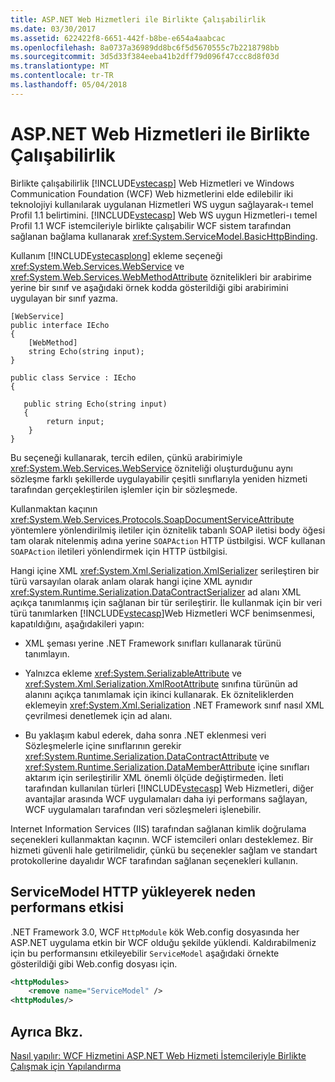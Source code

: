 ```yaml
---
title: ASP.NET Web Hizmetleri ile Birlikte Çalışabilirlik
ms.date: 03/30/2017
ms.assetid: 622422f8-6651-442f-b8be-e654a4aabcac
ms.openlocfilehash: 8a0737a36989dd8bc6f5d5670555c7b2218798bb
ms.sourcegitcommit: 3d5d33f384eeba41b2dff79d096f47ccc8d8f03d
ms.translationtype: MT
ms.contentlocale: tr-TR
ms.lasthandoff: 05/04/2018
---
```

# <a name="interoperability-with-aspnet-web-services"></a>ASP.NET Web Hizmetleri ile Birlikte Çalışabilirlik
Birlikte çalışabilirlik [!INCLUDE[vstecasp](../../../../includes/vstecasp-md.md)] Web Hizmetleri ve Windows Communication Foundation (WCF) Web hizmetlerini elde edilebilir iki teknolojiyi kullanılarak uygulanan Hizmetleri WS uygun sağlayarak-ı temel Profil 1.1 belirtimini. [!INCLUDE[vstecasp](../../../../includes/vstecasp-md.md)] Web WS uygun Hizmetleri-ı temel Profil 1.1 WCF istemcileriyle birlikte çalışabilir WCF sistem tarafından sağlanan bağlama kullanarak <xref:System.ServiceModel.BasicHttpBinding>.  
  
 Kullanım [!INCLUDE[vstecasplong](../../../../includes/vstecasplong-md.md)] ekleme seçeneği <xref:System.Web.Services.WebService> ve <xref:System.Web.Services.WebMethodAttribute> öznitelikleri bir arabirime yerine bir sınıf ve aşağıdaki örnek kodda gösterildiği gibi arabirimini uygulayan bir sınıf yazma.  
  
```  
[WebService]  
public interface IEcho  
{  
    [WebMethod]  
    string Echo(string input);  
}  
  
public class Service : IEcho  
{  
  
   public string Echo(string input)  
   {  
        return input;  
    }  
}  
```  
  
 Bu seçeneği kullanarak, tercih edilen, çünkü arabirimiyle <xref:System.Web.Services.WebService> özniteliği oluşturduğunu aynı sözleşme farklı şekillerde uygulayabilir çeşitli sınıflarıyla yeniden hizmeti tarafından gerçekleştirilen işlemler için bir sözleşmede.  
  
 Kullanmaktan kaçının <xref:System.Web.Services.Protocols.SoapDocumentServiceAttribute> yöntemlere yönlendirilmiş iletiler için öznitelik tabanlı SOAP iletisi body öğesi tam olarak nitelenmiş adına yerine `SOAPAction` HTTP üstbilgisi. WCF kullanan `SOAPAction` iletileri yönlendirmek için HTTP üstbilgisi.  
  
 Hangi içine XML <xref:System.Xml.Serialization.XmlSerializer> serileştiren bir türü varsayılan olarak anlam olarak hangi içine XML aynıdır <xref:System.Runtime.Serialization.DataContractSerializer> ad alanı XML açıkça tanımlanmış için sağlanan bir tür serileştirir. İle kullanmak için bir veri türü tanımlarken [!INCLUDE[vstecasp](../../../../includes/vstecasp-md.md)]Web Hizmetleri WCF benimsenmesi, kapatıldığını, aşağıdakileri yapın:  
  
-   XML şeması yerine .NET Framework sınıfları kullanarak türünü tanımlayın.  
  
-   Yalnızca ekleme <xref:System.SerializableAttribute> ve <xref:System.Xml.Serialization.XmlRootAttribute> sınıfına türünün ad alanını açıkça tanımlamak için ikinci kullanarak. Ek özniteliklerden eklemeyin <xref:System.Xml.Serialization> .NET Framework sınıf nasıl XML çevrilmesi denetlemek için ad alanı.  
  
-   Bu yaklaşım kabul ederek, daha sonra .NET eklenmesi veri Sözleşmelerle içine sınıflarının gerekir <xref:System.Runtime.Serialization.DataContractAttribute> ve <xref:System.Runtime.Serialization.DataMemberAttribute> içine sınıfları aktarım için serileştirilir XML önemli ölçüde değiştirmeden. İleti tarafından kullanılan türleri [!INCLUDE[vstecasp](../../../../includes/vstecasp-md.md)] Web Hizmetleri, diğer avantajlar arasında WCF uygulamaları daha iyi performans sağlayan, WCF uygulamaları tarafından veri sözleşmeleri işlenebilir.  
  
 Internet Information Services (IIS) tarafından sağlanan kimlik doğrulama seçenekleri kullanmaktan kaçının. WCF istemcileri onları desteklemez. Bir hizmeti güvenli hale getirilmelidir, çünkü bu seçenekler sağlam ve standart protokollerine dayalıdır WCF tarafından sağlanan seçenekleri kullanın.  
  
## <a name="performance-impact-caused-by-loading-the-servicemodel-httpmodule"></a>ServiceModel HTTP yükleyerek neden performans etkisi  
 .NET Framework 3.0, WCF `HttpModule` kök Web.config dosyasında her ASP.NET uygulama etkin bir WCF olduğu şekilde yüklendi. Kaldırabilmeniz için bu performansını etkileyebilir `ServiceModel` aşağıdaki örnekte gösterildiği gibi Web.config dosyası için.  
  
```xml  
<httpModules>  
    <remove name="ServiceModel" />  
<httpModules/>  
```  
  
## <a name="see-also"></a>Ayrıca Bkz.  
 [Nasıl yapılır: WCF Hizmetini ASP.NET Web Hizmeti İstemcileriyle Birlikte Çalışmak için Yapılandırma](../../../../docs/framework/wcf/feature-details/config-wcf-service-with-aspnet-web-service.md)

